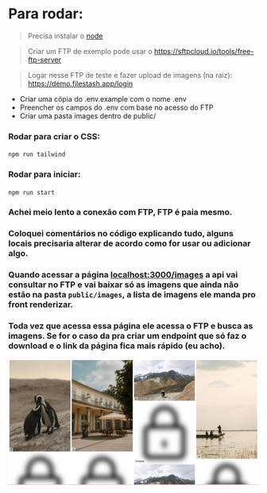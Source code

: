# Para rodar:

> Precisa instalar o [node](https://nodejs.org/pt)

> Criar um FTP de exemplo pode usar o https://sftpcloud.io/tools/free-ftp-server

> Logar nesse FTP de teste e fazer upload de imagens (na raiz): https://demo.filestash.app/login

- Criar uma cópia do .env.example com o nome .env
- Preencher os campos do .env com base no acesso do FTP
- Criar uma pasta images dentro de public/

### Rodar para criar o CSS:

`npm run tailwind`

### Rodar para iniciar:

`npm run start`

### Achei meio lento a conexão com FTP, FTP é paia mesmo. 
### Coloquei comentários no código explicando tudo, alguns locais precisaria alterar de acordo como for usar ou adicionar algo.

### Quando acessar a página [localhost:3000/images](localhost:3000/images) a api vai consultar no FTP e vai baixar só as imagens que ainda não estão na pasta `public/images`, a lista de imagens ele manda pro front renderizar.

### Toda vez que acessa essa página ele acessa o FTP e busca as imagens. Se for o caso da pra criar um endpoint que só faz o download e o link da página fica mais rápido (eu acho).

![Imagem de exemplo](public/app_exemplo.png)